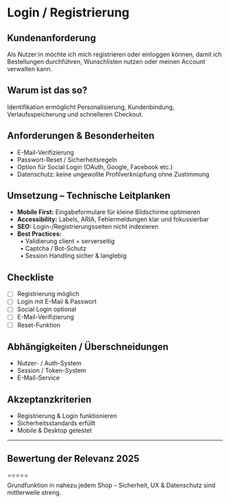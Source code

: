 # Login / Registrierung

## Kundenanforderung  
Als Nutzer:in möchte ich mich registrieren oder einloggen können, damit ich Bestellungen durchführen, Wunschlisten nutzen oder meinen Account verwalten kann.

## Warum ist das so?  
Identifikation ermöglicht Personalisierung, Kundenbindung, Verlaufsspeicherung und schnelleren Checkout.

## Anforderungen & Besonderheiten  
- E-Mail-Verifizierung  
- Passwort-Reset / Sicherheitsregeln  
- Option für Social Login (OAuth, Google, Facebook etc.)  
- Datenschutz: keine ungewollte Profilverknüpfung ohne Zustimmung  

## Umsetzung – Technische Leitplanken  
- **Mobile First:** Eingabeformulare für kleine Bildschirme optimieren  
- **Accessibility:** Labels, ARIA, Fehlermeldungen klar und fokussierbar  
- **SEO:** Login-/Registrierungsseiten nicht indexieren  
- **Best Practices:**  
 • Validierung client + serverseitig  
 • Captcha / Bot-Schutz  
 • Session Handling sicher & langlebig  

## Checkliste  
- [ ] Registrierung möglich  
- [ ] Login mit E-Mail & Passwort  
- [ ] Social Login optional  
- [ ] E-Mail-Verifizierung  
- [ ] Reset-Funktion  

## Abhängigkeiten / Überschneidungen  
- Nutzer- / Auth-System  
- Session / Token-System  
- E-Mail-Service  

## Akzeptanzkriterien  
- Registrierung & Login funktionieren  
- Sicherheitsstandards erfüllt  
- Mobile & Desktop getestet  

---

## Bewertung der Relevanz 2025  
⭐⭐⭐⭐⭐  
Grundfunktion in nahezu jedem Shop – Sicherheit, UX & Datenschutz sind mittlerweile streng.  

